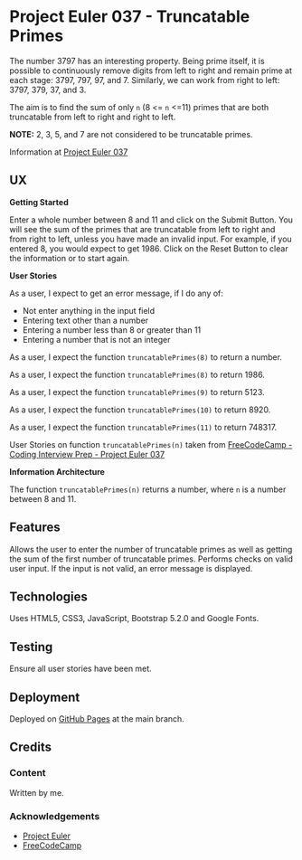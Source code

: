# Project Euler 037 - Truncatable Primes

The number 3797 has an interesting property.  Being prime itself, it is possible to continuously remove digits from left to right and remain prime at each stage: 3797, 797, 97, and 7.  Similarly, we can work from right to left: 3797, 379, 37, and 3.

The aim is to find the sum of only `n` (8 <= `n` <=11) primes that are both truncatable from left to right and right to left.

**NOTE:** 2, 3, 5, and 7 are not considered to be truncatable primes.

Information at [Project Euler 037](https://projecteuler.net/problem=37)

## UX

**Getting Started**

Enter a whole number between 8 and 11 and click on the Submit Button.  You will see the sum of the primes that are truncatable from left to right and from right to left, unless you have made an invalid input.  For example, if you entered 8, you would expect to get 1986.  Click on the Reset Button to clear the information or to start again.

**User Stories**

As a user, I expect to get an error message, if I do any of:

- Not enter anything in the input field
- Entering text other than a number
- Entering a number less than 8 or greater than 11
- Entering a number that is not an integer

As a user, I expect the function `truncatablePrimes(8)` to return a number.

As a user, I expect the function `truncatablePrimes(8)` to return 1986.

As a user, I expect the function `truncatablePrimes(9)` to return 5123.

As a user, I expect the function `truncatablePrimes(10)` to return 8920.

As a user, I expect the function `truncatablePrimes(11)` to return 748317.

User Stories on function `truncatablePrimes(n)` taken from [FreeCodeCamp - Coding Interview Prep - Project Euler 037](https://www.freecodecamp.org/learn/coding-interview-prep/project-euler/problem-37-truncatable-primes)

**Information Architecture**

The function `truncatablePrimes(n)` returns a number, where `n` is a number between 8 and 11.

## Features

Allows the user to enter the number of truncatable primes as well as getting the sum of the first number of truncatable primes.  Performs checks on valid user input.  If the input is not valid, an error message is displayed.

## Technologies

Uses HTML5, CSS3, JavaScript, Bootstrap 5.2.0 and Google Fonts.

## Testing

Ensure all user stories have been met.

## Deployment

Deployed on [GitHub Pages](https://derektypist.github.io/project-euler-037) at the main branch.

## Credits

### Content

Written by me.

### Acknowledgements

- [Project Euler](https://projecteuler.net)
- [FreeCodeCamp](https://www.freecodecamp.org)